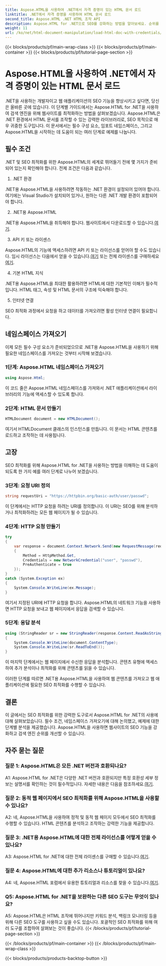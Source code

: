 ```yaml
---
title: Aspose.HTML을 사용하여 .NET에서 자격 증명이 있는 HTML 문서 로드
linktitle: .NET에서 자격 증명을 사용하여 HTML 문서 로드
second_title: Aspose.HTML .NET HTML 조작 API
description: Aspose.HTML for .NET으로 SEO를 강화하는 방법을 알아보세요. 순위를 높이고, 웹 콘텐츠를 분석하고, 검색 엔진을 위해 최적화하세요.
weight: 11
url: /ko/net/html-document-manipulation/load-html-doc-with-credentials/
---
```


{{< blocks/products/pf/main-wrap-class >}}
{{< blocks/products/pf/main-container >}}
{{< blocks/products/pf/tutorial-page-section >}}

# Aspose.HTML을 사용하여 .NET에서 자격 증명이 있는 HTML 문서 로드


.NET을 사용하는 개발자이고 웹 애플리케이션의 SEO 기능을 향상시키고 싶다면, 당신은 올바른 곳에 있습니다. 이 단계별 가이드에서는 Aspose.HTML for .NET을 사용하여 검색 엔진을 위해 웹사이트를 최적화하는 방법을 살펴보겠습니다. Aspose.HTML은 .NET 환경에서 HTML 문서를 조작할 수 있는 강력한 라이브러리로, SEO 목적으로 매우 귀중한 도구입니다. 이 문서에서는 필수 구성 요소, 임포트 네임스페이스, 그리고 Aspose.HTML을 시작하는 데 도움이 되는 여러 단계로 예제를 나눕니다.

## 필수 조건

.NET 및 SEO 최적화를 위한 Aspose.HTML의 세계로 뛰어들기 전에 몇 가지가 준비되어 있는지 확인해야 합니다. 전제 조건은 다음과 같습니다.

1. .NET 환경

.NET용 Aspose.HTML을 사용하려면 작동하는 .NET 환경이 설정되어 있어야 합니다. 여기에는 Visual Studio가 설치되어 있거나, 원하는 다른 .NET 개발 환경이 포함되어야 합니다.

2. .NET용 Aspose.HTML

.NET용 Aspose.HTML을 취득해야 합니다. 웹사이트에서 다운로드할 수 있습니다.[여기](https://releases.aspose.com/html/net/). 

3. API 키 또는 라이센스

 Aspose.HTML의 기능에 액세스하려면 API 키 또는 라이선스를 얻어야 할 수도 있습니다. 임시 라이선스는 다음에서 얻을 수 있습니다.[여기](https://purchase.aspose.com/temporary-license/) 또는 전체 라이센스를 구매하세요[여기](https://purchase.aspose.com/buy).

4. 기본 HTML 지식

.NET용 Aspose.HTML을 최대한 활용하려면 HTML에 대한 기본적인 이해가 필수적입니다. HTML 태그, 속성 및 HTML 문서의 구조에 익숙해야 합니다.

5. 인터넷 연결

SEO 최적화 과정에서 요청을 하고 데이터를 가져오려면 활성 인터넷 연결이 필요합니다.

## 네임스페이스 가져오기

이제 모든 필수 구성 요소가 준비되었으므로 .NET용 Aspose.HTML을 사용하기 위해 필요한 네임스페이스를 가져오는 것부터 시작해 보겠습니다.

### 1단계: Aspose.HTML 네임스페이스 가져오기

```csharp
using Aspose.Html;
```

이 코드 줄은 Aspose.HTML 네임스페이스를 가져와서 .NET 애플리케이션에서 라이브러리의 기능에 액세스할 수 있도록 합니다.

### 2단계: HTML 문서 만들기

```csharp
HTMLDocument document = new HTMLDocument();
```

여기서 HTMLDocument 클래스의 인스턴스를 만듭니다. 이 문서는 HTML 콘텐츠를 로드하고 조작하는 데 사용됩니다.

## 고장

SEO 최적화를 위해 Aspose.HTML for .NET을 사용하는 방법을 이해하는 데 도움이 되도록 한 가지 예를 여러 단계로 나누어 보겠습니다.

### 3단계: 요청 URI 정의

```csharp
string requestUri = "https://httpbin.org/basic-auth/user/passwd";
```

이 단계에서는 HTTP 요청을 하려는 URI를 정의합니다. 이 URI는 SEO를 위해 분석하거나 최적화하려는 모든 웹 페이지가 될 수 있습니다.

### 4단계: HTTP 요청 만들기

```csharp
try
{
    var response = document.Context.Network.Send(new RequestMessage(requestUri)
    {
        Method = HttpMethod.Get,
        Credentials = new NetworkCredential("user", "passwd"),
        PreAuthenticate = true
    });
}
catch (System.Exception ex)
{
    System.Console.WriteLine(ex.Message);
}
```

여기서 지정된 URI에 HTTP 요청을 합니다. Aspose.HTML의 네트워크 기능을 사용하면 HTTP 요청을 보내고 웹 페이지에서 응답을 검색할 수 있습니다.

### 5단계: 응답 분석

```csharp
using (StringReader sr = new StringReader(response.Content.ReadAsString()))
{
    System.Console.WriteLine(document.ContentType);
    System.Console.WriteLine(sr.ReadToEnd());
}
```

이 마지막 단계에서는 웹 페이지에서 수신한 응답을 분석합니다. 콘텐츠 유형에 액세스하여 추가 분석이나 최적화를 위해 콘텐츠를 읽을 수 있습니다.

이러한 단계를 따르면 .NET용 Aspose.HTML을 사용하여 웹 콘텐츠를 가져오고 웹 애플리케이션에 필요한 SEO 최적화를 수행할 수 있습니다.

## 결론

이 글에서는 SEO 최적화를 위한 강력한 도구로서 Aspose.HTML for .NET의 사용에 대해 살펴보았습니다. 필수 조건, 네임스페이스 가져오기에 대해 논의했고, 예제에 대한 단계별 분석을 제공했습니다. Aspose.HTML을 사용하면 웹사이트의 SEO 기능을 강화하고 검색 엔진 순위를 개선할 수 있습니다.

## 자주 묻는 질문

### 질문 1: Aspose.HTML은 모든 .NET 버전과 호환되나요?

 A1: Aspose.HTML for .NET은 다양한 .NET 버전과 호환되지만 특정 호환성 세부 정보는 설명서를 확인하는 것이 필수적입니다. 자세한 내용은 다음을 참조하세요.[여기](https://reference.aspose.com/html/net/).

### 질문 2: 동적 웹 페이지에서 SEO 최적화를 위해 Aspose.HTML을 사용할 수 있나요?

A2: 네, Aspose.HTML을 사용하여 정적 및 동적 웹 페이지 모두에서 SEO 최적화를 수행할 수 있습니다. HTML 콘텐츠를 분석하고 조작하는 강력한 기능을 제공합니다.

### 질문 3: .NET용 Aspose.HTML에 대한 전체 라이선스를 어떻게 얻을 수 있나요?

 A3: Aspose.HTML for .NET에 대한 전체 라이센스를 구매할 수 있습니다.[여기](https://purchase.aspose.com/buy).

### 질문 4: Aspose.HTML에 대한 추가 리소스나 튜토리얼이 있나요?

 A4: 네, Aspose.HTML 포럼에서 유용한 튜토리얼과 리소스를 찾을 수 있습니다.[여기](https://forum.aspose.com/).

### Q5: Aspose.HTML for .NET을 보완하는 다른 SEO 도구는 무엇이 있나요?

A5: Aspose.HTML은 HTML 조작에 뛰어나지만 키워드 분석, 백링크 모니터링 등을 위해 다른 SEO 도구를 사용하고 싶을 수도 있습니다. 포괄적인 SEO 최적화를 위해 여러 도구를 조합하여 살펴보는 것이 좋습니다.
{{< /blocks/products/pf/tutorial-page-section >}}

{{< /blocks/products/pf/main-container >}}
{{< /blocks/products/pf/main-wrap-class >}}

{{< blocks/products/products-backtop-button >}}
